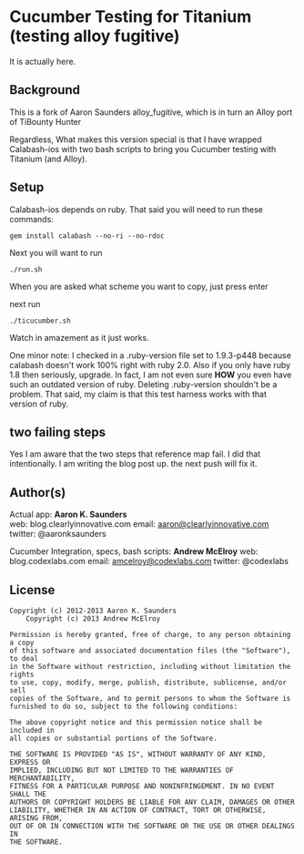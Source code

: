 Cucumber Testing for Titanium (testing alloy fugitive)
======================================================

It is actually here. 

## Background


This is a fork of Aaron Saunders alloy_fugitive, which is in turn an Alloy port of TiBounty Hunter

Regardless, What makes this version special is that I have wrapped Calabash-ios with two bash scripts to bring you Cucumber testing with Titanium (and Alloy).


## Setup


Calabash-ios depends on ruby.
That said you will need to run these commands:

`gem install calabash --no-ri --no-rdoc`

Next you will want to run

`./run.sh`

When you are asked what scheme you want to copy, just press enter

next run

`./ticucumber.sh`

Watch in amazement as it just works.

One minor note: I checked in a .ruby-version file set to 1.9.3-p448 because calabash doesn't work 100% right with ruby 2.0.
Also if you only have ruby 1.8 then seriously, upgrade. In fact, I am not even sure **HOW** you even have such an outdated version of ruby.
Deleting .ruby-version shouldn't be a problem. That said, my claim is that this test harness works with that version of ruby.


## two failing steps

Yes I am aware that the two steps that reference map fail. I did that intentionally. I am writing the blog post up. the next push will fix it.

## Author(s)

Actual app:
**Aaron K. Saunders**  
web: blog.clearlyinnovative.com
email: aaron@clearlyinnovative.com 
twitter: @aaronksaunders  

Cucumber Integration, specs, bash scripts:
**Andrew McElroy**
web: blog.codexlabs.com
email: amcelroy@codexlabs.com
twitter: @codexlabs

## License

    Copyright (c) 2012-2013 Aaron K. Saunders
		Copyright (c) 2013 Andrew McElroy

    Permission is hereby granted, free of charge, to any person obtaining a copy
    of this software and associated documentation files (the "Software"), to deal
    in the Software without restriction, including without limitation the rights
    to use, copy, modify, merge, publish, distribute, sublicense, and/or sell
    copies of the Software, and to permit persons to whom the Software is
    furnished to do so, subject to the following conditions:

    The above copyright notice and this permission notice shall be included in
    all copies or substantial portions of the Software.

    THE SOFTWARE IS PROVIDED "AS IS", WITHOUT WARRANTY OF ANY KIND, EXPRESS OR
    IMPLIED, INCLUDING BUT NOT LIMITED TO THE WARRANTIES OF MERCHANTABILITY,
    FITNESS FOR A PARTICULAR PURPOSE AND NONINFRINGEMENT. IN NO EVENT SHALL THE
    AUTHORS OR COPYRIGHT HOLDERS BE LIABLE FOR ANY CLAIM, DAMAGES OR OTHER
    LIABILITY, WHETHER IN AN ACTION OF CONTRACT, TORT OR OTHERWISE, ARISING FROM,
    OUT OF OR IN CONNECTION WITH THE SOFTWARE OR THE USE OR OTHER DEALINGS IN
    THE SOFTWARE.
